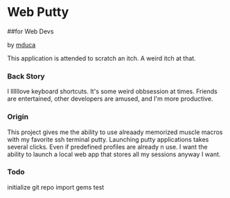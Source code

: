 # Web Putty 
##for Web Devs

by [mduca](http://michael.mandu.ca)

This application is attended to scratch an itch. A weird itch at that.


### Back Story
I llllllove keyboard shortcuts. It's some weird obbsession at times. Friends are entertained, other developers are amused, and I'm more productive. 

### Origin
This project gives me the ability to use alreaady memorized muscle macros with my favorite ssh terminal putty. Launching putty applications takes several clicks. Even if predefined profiles are already n use. I want the ability to launch a local web app that stores all my sessions anyway I want.


### Todo

initialize git repo
import gems
test
